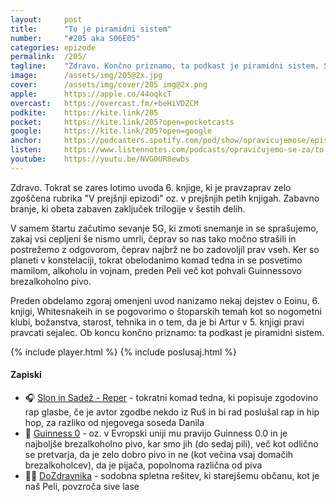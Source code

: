```yaml
---
layout: 	post
title:  	"To je piramidni sistem"
number: 	"#205 aka S06E05"
categories:	epizode
permalink:	/205/
tagline: 	"Zdravo. Končno priznamo, ta podkast je piramidni sistem. Samo še tri pripeljite, pa bo. Če jih ne boste pripeljali, pa jim vsaj povejte, da nas naj poslušajo. Hvala! ;)"
image:		/assets/img/205@2x.jpg
cover:		/assets/img/cover/205 img@2x.png
apple:		https://apple.co/44oqkcT
overcast:	https://overcast.fm/+beHiVDZCM
podkite:	https://kite.link/205
pocket:		https://kite.link/205?open=pocketcasts
google:		https://kite.link/205?open=google
anchor:		https://podcasters.spotify.com/pod/show/opravicujemose/episodes/To-je-piramidni-sistem-e2j05ka
listen:		https://www.listennotes.com/podcasts/opravičujemo-se-za/to-je-piramidni-sistem-AVLFPNC0dia/embed/
youtube:	https://youtu.be/NVG0UR8ewbs
---
```


Zdravo. Tokrat se zares lotimo uvoda 6. knjige, ki je pravzaprav zelo zgoščena rubrika "V prejšnji epizodi" oz. v prejšnjih petih knjigah. Zabavno branje, ki obeta zabaven zaključek trilogije v šestih delih. 

V samem štartu začutimo sevanje 5G, ki zmoti snemanje in se sprašujemo, zakaj vsi cepljeni še nismo umrli, čeprav so nas tako močno strašili in postrežemo z odgovorom, čeprav najbrž ne bo zadovoljil prav vseh. Ker so planeti v konstelaciji, tokrat obelodanimo komad tedna in se posvetimo mamilom, alkoholu in vojnam, preden Peli več kot pohvali Guinnessovo brezalkoholno pivo. 

Preden obdelamo zgoraj omenjeni uvod nanizamo nekaj dejstev o Eoinu, 6. knjigi, Whitesnakeih in se pogovorimo o štoparskih temah kot so nogometni klubi, božanstva, starost, tehnika in o tem, da je bi Artur v 5. knjigi pravi pravcati sejalec. Ob koncu končno priznamo: ta podkast je piramidni sistem. 

{% include player.html %}
{% include poslusaj.html %}

<!--break-->

#### Zapiski

- 🎧 [Slon in Sadež - Reper](https://www.youtube.com/watch?v=bUZvFuaYQI4) - tokratni komad tedna, ki popisuje zgodovino rap glasbe, če je avtor zgodbe nekdo iz Ruš in bi rad poslušal rap in hip hop, za razliko od njegovega soseda Danila 
- 🖤 [Guinness 0](https://www.guinness.com/en/beers/guinness-zero) - oz. v Evropski uniji mu pravijo Guinness 0.0 in je najboljše brezalkoholno pivo, kar smo jih (do sedaj pili), več kot odlično se pretvarja, da je zelo dobro pivo in ne (kot večina vsaj domačih brezalkoholcev), da je pijača, popolnoma različna od piva 
- 👩‍⚕️ [DoZdravnika](https://dozdravnika.si/) - sodobna spletna rešitev, ki starejšemu občanu, kot je naš Peli, povzroča sive lase 